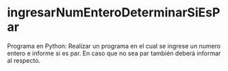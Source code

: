 # ingresarNumEnteroDeterminarSiEsPar
Programa en Python: Realizar un programa en el cual se ingrese un numero entero e informe si es par.  En caso que no sea par también deberá informar al respecto.

